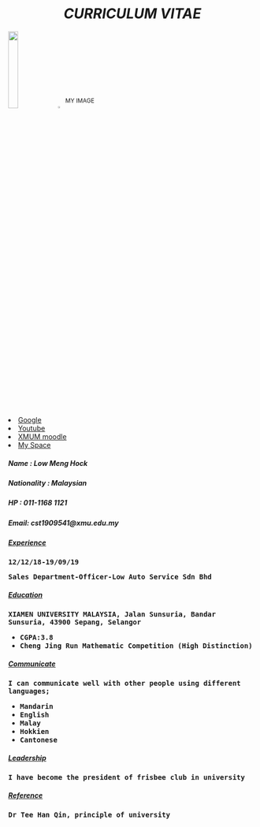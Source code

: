<h1 align="center"><b><em>CURRICULUM VITAE</em></b></h1>
<img src="https://cdn2.ettoday.net/images/2478/d2478497.jpg" width="20%"><img src="http://pic.90sjimg.com/design/00/57/93/24/58fad0225eafe.png" width="3%"><sup><sup><big>MY IMAGE</big></sup></sup>
<li><a href="https://www.google.com/">Google</a></li>
<li><a href="https://www.youtube.com/">Youtube</a></li>
<li><a href="https://l.xmu.edu.my/my/">XMUM moodle</a></li>
<li><a href="https://chynus.github.io/myspace/">My Space</a></li>
<h5><em><b>Name</b></em> : Low Meng Hock</h5>
<h5><em><b>Nationality</b></em> : Malaysian</h5>
<h5><em><b>HP</b></em> : 011-1168 1121<b></h5>
<h5><em><b>Email</b></em>: cst1909541@xmu.edu.my</h5>
<h5><u>Experience</u></h5>
<p><tt>12/12/18-19/09/19</tt></p>
<p><tt>Sales Department-Officer-Low Auto Service Sdn Bhd</tt></p>
<h5><u>Education</u></h5>
<p><tt>XIAMEN UNIVERSITY MALAYSIA, Jalan Sunsuria, Bandar Sunsuria, 43900 Sepang, Selangor</tt></p>
<ul>
	<li><tt>CGPA:3.8</tt></li>
	<li><tt>Cheng Jing Run Mathematic Competition (High Distinction)</tt></li>
</ul>
<h5><u>Communicate</u></h5>
<p><tt>I can communicate well with other people using different languages;</tt></p>
<ul>
<li><tt>Mandarin</tt></li>
<li><tt>English</tt></li>
<li><tt>Malay</tt></li>
<li><tt>Hokkien</tt></li>
<li><tt>Cantonese</tt></li>
</ul>
<h5><u>Leadership</u></h5>
<p><tt>I have become the president of frisbee club in university</tt></p>
<h5><u>Reference</u></h5>
<p><tt>Dr Tee Han Qin, principle of university</tt></p>
